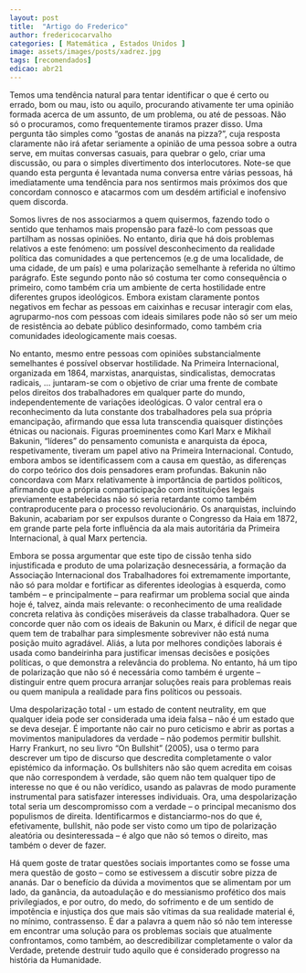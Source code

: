 ```yaml
---
layout: post
title:  "Artigo do Frederico"
author: fredericocarvalho
categories: [ Matemática , Estados Unidos ]
image: assets/images/posts/xadrez.jpg
tags: [recomendados]
edicao: abr21
---
```


Temos uma tendência natural para tentar identificar o que é certo ou errado, bom ou mau, isto ou aquilo, procurando ativamente ter uma opinião formada acerca de um assunto, de um problema, ou até de pessoas. Não só o procuramos, como frequentemente tiramos prazer disso. Uma pergunta tão simples como “gostas de ananás na pizza?”, cuja resposta claramente não irá afetar seriamente a opinião de uma pessoa sobre a outra serve, em muitas conversas casuais, para quebrar o gelo, criar uma discussão, ou para o simples divertimento dos interlocutores. Note-se que quando esta pergunta é levantada numa conversa entre várias pessoas, há imediatamente uma tendência para nos sentirmos mais próximos dos que concordam connosco e atacarmos com um desdém artificial e inofensivo quem discorda.

Somos livres de nos associarmos a quem quisermos, fazendo todo o sentido que tenhamos mais propensão para fazê-lo com pessoas que partilham as nossas opiniões. No entanto, diria que há dois problemas relativos a este fenómeno: um possível desconhecimento da realidade política das comunidades a que pertencemos (e.g de uma localidade, de uma cidade, de um país) e uma polarização semelhante à referida no último parágrafo. Este segundo ponto não só costuma ter como consequência o primeiro, como também cria um ambiente de certa hostilidade entre diferentes grupos ideológicos. Embora existam claramente pontos negativos em fechar as pessoas em caixinhas e recusar interagir com elas, agruparmo-nos com pessoas com ideais similares pode não só ser um meio de resistência ao debate público desinformado, como também cria comunidades ideologicamente mais coesas.

No entanto, mesmo entre pessoas com opiniões substancialmente semelhantes é possível observar hostilidade. Na Primeira Internacional, organizada em 1864, marxistas, anarquistas, sindicalistas, democratas radicais, … juntaram-se com o objetivo de criar uma frente de combate pelos direitos dos trabalhadores em qualquer parte do mundo, independentemente de variações ideológicas. O valor central era o reconhecimento da luta constante dos trabalhadores pela sua própria emancipação, afirmando que essa luta transcendia quaisquer distinções étnicas ou nacionais. Figuras proeminentes como Karl Marx e Mikhail Bakunin, “líderes” do pensamento comunista e anarquista da época, respetivamente, tiveram um papel ativo na Primeira Internacional. Contudo, embora ambos se identificassem com a causa em questão, as diferenças do corpo teórico dos dois pensadores eram profundas. Bakunin não concordava com Marx relativamente à importância de partidos políticos, afirmando que a própria comparticipação com instituições legais previamente estabelecidas não só seria retardante como também contraproducente para o processo revolucionário. Os anarquistas, incluindo Bakunin, acabariam por ser expulsos durante o Congresso da Haia em 1872, em grande parte pela forte influência da ala mais autoritária da Primeira Internacional, à qual Marx pertencia.

Embora se possa argumentar que este tipo de cissão tenha sido injustificada e produto de uma polarização desnecessária, a formação da Associação Internacional dos Trabalhadores foi extremamente importante, não só para moldar e fortificar as diferentes ideologias à esquerda, como também – e principalmente – para reafirmar um problema social que ainda hoje é, talvez, ainda mais relevante: o reconhecimento de uma realidade concreta relativa às condições miseráveis da classe trabalhadora. Quer se concorde quer não com os ideais de Bakunin ou Marx, é difícil de negar que quem tem de trabalhar para simplesmente sobreviver não está numa posição muito agradável. Aliás, a luta por melhores condições laborais é usada como bandeirinha para justificar imensas decisões e posições políticas, o que demonstra a relevância do problema. No entanto, há um tipo de polarização que não só é necessária como também é urgente – distinguir entre quem procura arranjar soluções reais para problemas reais ou quem manipula a realidade para fins políticos ou pessoais.

Uma despolarização total - um estado de content neutrality, em que qualquer ideia pode ser considerada uma ideia falsa – não é um estado que se deva desejar. É importante não cair no puro ceticismo e abrir as portas a movimentos manipuladores da verdade – não podemos permitir bullshit. Harry Frankurt, no seu livro “On Bullshit” (2005), usa o termo para descrever um tipo de discurso que descredita completamente o valor epistémico da informação. Os bullshiters não são quem acredita em coisas que não correspondem à verdade, são quem não tem qualquer tipo de interesse no que é ou não verídico, usando as palavras de modo puramente instrumental para satisfazer interesses individuais. Ora, uma despolarização total seria um descompromisso com a verdade – o principal mecanismo dos populismos de direita. Identificarmos e distanciarmo-nos do que é, efetivamente, bullshit, não pode ser visto como um tipo de polarização aleatória ou desinteressada – é algo que não só temos o direito, mas também o dever de fazer.

Há quem goste de tratar questões sociais importantes como se fosse uma mera questão de gosto – como se estivessem a discutir sobre pizza de ananás. Dar o benefício da dúvida a movimentos que se alimentam por um lado, da ganância, da autoadulação e do messianismo profético dos mais privilegiados, e por outro, do medo, do sofrimento e de um sentido de impotência e injustiça dos que mais são vítimas da sua realidade material é, no mínimo, contrassenso. É dar a palavra a quem não só não tem interesse em encontrar uma solução para os problemas sociais que atualmente confrontamos, como também, ao descredibilizar completamente o valor da Verdade, pretende destruir tudo aquilo que é considerado progresso na história da Humanidade.
